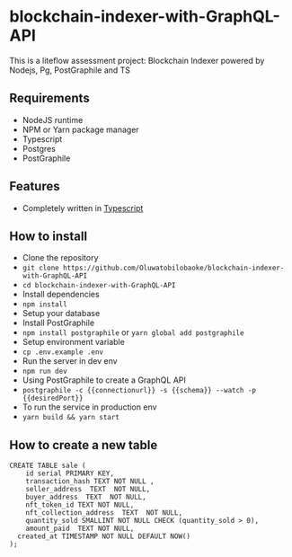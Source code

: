 # blockchain-indexer-with-GraphQL-API

This is a liteflow assessment project: Blockchain Indexer  powered by Nodejs, Pg, PostGraphile and TS

## Requirements
- NodeJS runtime
- NPM or Yarn package manager
- Typescript
- Postgres
- PostGraphile

## Features
- Completely written in [Typescript](https://typescriptlang.org/)

## How to install
- Clone the repository
- `git clone https://github.com/Oluwatobilobaoke/blockchain-indexer-with-GraphQL-API`
- `cd blockchain-indexer-with-GraphQL-API`
- Install dependencies
- `npm install`
- Setup your database
- Install PostGraphile
- `npm install postgraphile` or `yarn global add postgraphile`
- Setup environment variable
- `cp .env.example .env`
- Run the server in dev env
- `npm run dev`
- Using PostGraphile to create a GraphQL API
- `postgraphile -c {{connectionurl}} -s {{schema}} --watch -p {{desiredPort}}`
- To run the service in production env
- `yarn build && yarn start`



## How to create a new table

```
CREATE TABLE sale (
	id serial PRIMARY KEY,
	transaction_hash TEXT NOT NULL ,
	seller_address  TEXT  NOT NULL,
	buyer_address  TEXT  NOT NULL,
	nft_token_id TEXT NOT NULL,
	nft_collection_address  TEXT  NOT NULL,
	quantity_sold SMALLINT NOT NULL CHECK (quantity_sold > 0),
	amount_paid  TEXT NOT NULL,
  created_at TIMESTAMP NOT NULL DEFAULT NOW()
);


```
